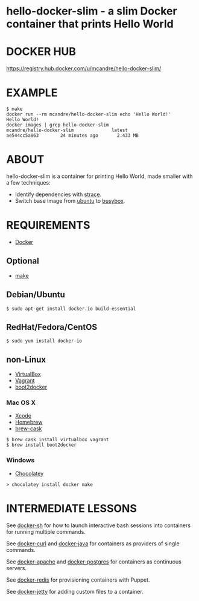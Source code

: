 # hello-docker-slim - a slim Docker container that prints Hello World

# DOCKER HUB

https://registry.hub.docker.com/u/mcandre/hello-docker-slim/

# EXAMPLE

```
$ make
docker run --rm mcandre/hello-docker-slim echo 'Hello World!'
Hello World!
docker images | grep hello-docker-slim
mcandre/hello-docker-slim              latest              ae544cc5a863        24 minutes ago       2.433 MB
```

# ABOUT

hello-docker-slim is a container for printing Hello World, made smaller with a few techniques:

* Identify dependencies with [strace](http://sourceforge.net/projects/strace/).
* Switch base image from [ubuntu](https://registry.hub.docker.com/_/ubuntu/) to [busybox](https://registry.hub.docker.com/_/busybox/).

# REQUIREMENTS

* [Docker](https://www.docker.com/)

## Optional

* [make](http://www.gnu.org/software/make/)

## Debian/Ubuntu

```
$ sudo apt-get install docker.io build-essential
```

## RedHat/Fedora/CentOS

```
$ sudo yum install docker-io
```

## non-Linux

* [VirtualBox](https://www.virtualbox.org/)
* [Vagrant](https://www.vagrantup.com/)
* [boot2docker](http://boot2docker.io/)

### Mac OS X

* [Xcode](http://itunes.apple.com/us/app/xcode/id497799835?ls=1&mt=12)
* [Homebrew](http://brew.sh/)
* [brew-cask](http://caskroom.io/)

```
$ brew cask install virtualbox vagrant
$ brew install boot2docker
```

### Windows

* [Chocolatey](https://chocolatey.org/)

```
> chocolatey install docker make
```

# INTERMEDIATE LESSONS

See [docker-sh](https://github.com/mcandre/docker-sh) for how to launch interactive bash sessions into containers for running multiple commands.

See [docker-curl](https://github.com/mcandre/docker-curl) and [docker-java](https://github.com/mcandre/docker-java) for containers as providers of single commands.

See [docker-apache](https://github.com/mcandre/docker-apache) and [docker-postgres](https://github.com/mcandre/docker-postgres) for containers as continuous servers.

See [docker-redis](https://github.com/mcandre/docker-redis) for provisioning containers with Puppet.

See [docker-jetty](https://github.com/mcandre/docker-jetty) for adding custom files to a container.
